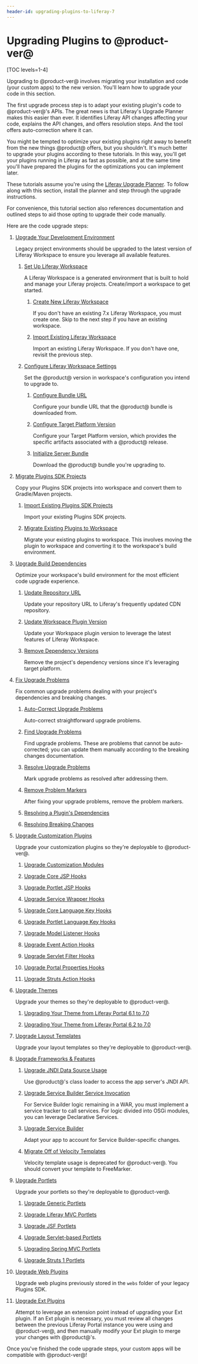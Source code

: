 ```yaml
---
header-id: upgrading-plugins-to-liferay-7
---
```


# Upgrading Plugins to @product-ver@

[TOC levels=1-4]

Upgrading to @product-ver@ involves migrating your installation and code (your
custom apps) to the new version. You'll learn how to upgrade your code in this
section.

The first upgrade process step is to adapt your existing plugin's code to
@product-ver@'s APIs. The great news is that Liferay's Upgrade Planner makes this
easier than ever. It identifies Liferay API changes affecting your code, 
explains the API changes, and offers resolution steps. And the tool offers 
auto-correction where it can. 

You might be tempted to optimize your existing plugins right away to benefit 
from the new things @product@ offers, but you shouldn't. It's much better to
upgrade your plugins according to these tutorials. In this way, you'll get your 
plugins running in Liferay as fast as possible, and at the same time you'll have 
prepared the plugins for the optimizations you can implement later. 

These tutorials assume you're using the
[Liferay Upgrade Planner](/docs/7-2/reference/-/knowledge_base/r/liferay-upgrade-planner).
To follow along with this section, install the planner and step through the
upgrade instructions.

For convenience, this tutorial section also references documentation and
outlined steps to aid those opting to upgrade their code manually.

Here are the code upgrade steps:

1.  [Upgrade Your Development Environment](/docs/7-1/tutorials/-/knowledge_base/t/upgrading-your-development-environment)

    Legacy project environments should be upgraded to the latest version of
    Liferay Workspace to ensure you leverage all available features.

    1.  [Set Up Liferay Workspace](/docs/7-1/tutorials/-/knowledge_base/t/upgrading-your-development-environment#setting-up-liferay-workspace)

        A Liferay Workspace is a generated environment that is built to hold
        and manage your Liferay projects. Create/import a workspace to get
        started.

        1.  [Create New Liferay Workspace](/docs/7-1/tutorials/-/knowledge_base/t/upgrading-your-development-environment#creating-new-liferay-workspace)

            If you don't have an existing 7.x Liferay Workspace, you must create
            one. Skip to the next step if you have an existing workspace.

        2.  [Import Existing Liferay Workspace](/docs/7-1/tutorials/-/knowledge_base/t/upgrading-your-development-environment#importing-existing-liferay-workspace)

            Import an existing Liferay Workspace. If you don't have one, revisit
            the previous step.

    2.  [Configure Liferay Workspace Settings](/docs/7-1/tutorials/-/knowledge_base/t/upgrading-your-development-environment#configuring-liferay-workspace-settings)

        Set the @product@ version in workspace's configuration you intend to
        upgrade to.

        1.  [Configure Bundle URL](/docs/7-1/tutorials/-/knowledge_base/t/upgrading-your-development-environment#configuring-bundle-url)

            Configure your bundle URL that the @product@ bundle is downloaded
            from.

        2.  [Configure Target Platform Version](/docs/7-1/tutorials/-/knowledge_base/t/upgrading-your-development-environment#configuring-target-platform-version)

            Configure your Target Platform version, which provides the specific
            artifacts associated with a @product@ release.

        3.  [Initialize Server Bundle](/docs/7-1/tutorials/-/knowledge_base/t/upgrading-your-development-environment#initializing-server-bundle)

            Download the @product@ bundle you're upgrading to.

2.  [Migrate Plugins SDK Projects](/docs/7-1/tutorials/-/knowledge_base/t/migrating-plugins-sdk-projects-to-liferay-workspace)

    Copy your Plugins SDK projects into workspace and convert them to
    Gradle/Maven projects.

    1.  [Import Existing Plugins SDK Projects](/docs/7-1/tutorials/-/knowledge_base/t/migrating-plugins-sdk-projects-to-liferay-workspace#importing-existing-plugins-sdk-projects)

        Import your existing Plugins SDK projects.

    2.  [Migrate Existing Plugins to Workspace](/docs/7-1/tutorials/-/knowledge_base/t/migrating-plugins-sdk-projects-to-liferay-workspace#migrating-existing-plugins-to-workspace)

        Migrate your existing plugins to workspace. This involves moving the
        plugin to workspace and converting it to the workspace's build
        environment.

3.  [Upgrade Build Dependencies](/docs/7-1/tutorials/-/knowledge_base/t/upgrading-build-dependencies)

    Optimize your workspace's build environment for the most efficient code
    upgrade experience.

    1.  [Update Repository URL](/docs/7-1/tutorials/-/knowledge_base/t/upgrading-build-dependencies#updating-the-repository-url)

        Update your repository URL to Liferay's frequently updated CDN
        repository.

    2. [Update Workspace Plugin Version](/docs/7-1/tutorials/-/knowledge_base/t/upgrading-build-dependencies#updating-the-workspace-plugin-version)

        Update your Workspace plugin version to leverage the latest features of
        Liferay Workspace.

    3.  [Remove Dependency Versions](/docs/7-1/tutorials/-/knowledge_base/t/upgrading-build-dependencies#removing-your-projects-build-dependency-versions)

        Remove the project's dependency versions since it's leveraging target
        platform.

4.  [Fix Upgrade Problems](/docs/7-1/tutorials/-/knowledge_base/t/fixing-upgrade-problems)

    Fix common upgrade problems dealing with your project's dependencies and
    breaking changes.

    1.  [Auto-Correct Upgrade Problems](/docs/7-1/tutorials/-/knowledge_base/t/fixing-upgrade-problems#auto-correcting-upgrade-problems)

        Auto-correct straightforward upgrade problems.

    2.  [Find Upgrade Problems](/docs/7-1/tutorials/-/knowledge_base/t/fixing-upgrade-problems#finding-upgrade-problems)

        Find upgrade problems. These are problems that cannot be auto-corrected;
        you can update them manually according to the breaking changes
        documentation.

    3.  [Resolve Upgrade Problems](/docs/7-1/tutorials/-/knowledge_base/t/fixing-upgrade-problems#resolving-upgrade-problems)

        Mark upgrade problems as resolved after addressing them.

    4.  [Remove Problem Markers](/docs/7-1/tutorials/-/knowledge_base/t/fixing-upgrade-problems#removing-problem-markers)

        After fixing your upgrade problems, remove the problem markers.

    5.  [Resolving a Plugin's Dependencies](/docs/7-1/tutorials/-/knowledge_base/t/resolving-a-plugins-dependencies)

    6.  [Resolving Breaking Changes](/docs/7-1/tutorials/-/knowledge_base/t/resolving-breaking-changes)

5.  [Upgrade Customization Plugins](/docs/7-1/tutorials/-/knowledge_base/t/upgrading-hook-plugins)

    Upgrade your customization plugins so they're deployable to @product-ver@.

    1.  [Upgrade Customization Modules](/docs/7-1/tutorials/-/knowledge_base/t/upgrading-customization-modules)

    2.  [Upgrade Core JSP Hooks](/docs/7-1/tutorials/-/knowledge_base/t/upgrading-core-jsp-hooks)

    3.  [Upgrade Portlet JSP Hooks](/docs/7-1/tutorials/-/knowledge_base/t/upgrading-app-jsp-hooks)

    4.  [Upgrade Service Wrapper Hooks](/docs/7-1/tutorials/-/knowledge_base/t/upgrading-service-wrappers)

    5.  [Upgrade Core Language Key Hooks](/docs/7-1/tutorials/-/knowledge_base/t/upgrading-core-language-key-hooks)

    6.  [Upgrade Portlet Language Key Hooks](/docs/7-1/tutorials/-/knowledge_base/t/upgrading-portlet-language-key-hooks)

    7.  [Upgrade Model Listener Hooks](/docs/7-1/tutorials/-/knowledge_base/t/upgrading-model-listener-hooks)

    8.  [Upgrade Event Action Hooks](/docs/7-1/tutorials/-/knowledge_base/t/upgrading-portal-property-and-event-action-hooks)

    9.  [Upgrade Servlet Filter Hooks](/docs/7-1/tutorials/-/knowledge_base/t/upgrading-servlet-filter-hooks)

    10. [Upgrade Portal Properties Hooks](/docs/7-1/tutorials/-/knowledge_base/t/upgrading-portal-property-and-event-action-hooks)

    11. [Upgrade Struts Action Hooks](/docs/7-1/tutorials/-/knowledge_base/t/converting-strutsactionwrappers-to-mvccommands)

6.  [Upgrade Themes](/docs/7-1/tutorials/-/knowledge_base/t/upgrading-themes-intro)

    Upgrade your themes so they're deployable to @product-ver@.

    1. [Upgrading Your Theme from Liferay Portal 6.1 to 7.0](/docs/7-0/tutorials/-/knowledge_base/t/upgrading-your-theme-from-6-1-to-7-0)

    2. [Upgrading Your Theme from Liferay Portal 6.2 to 7.0](/docs/7-0/tutorials/-/knowledge_base/t/upgrading-themes)

7.  [Upgrade Layout Templates](/docs/7-0/tutorials/-/knowledge_base/t/upgrading-layout-templates)

    Upgrade your layout templates so they're deployable to @product-ver@.

8.  [Upgrade Frameworks & Features](/docs/7-1/tutorials/-/knowledge_base/t/upgrading-frameworks-and-features)

    1.  [Upgrade JNDI Data Source Usage](/docs/7-1/tutorials/-/knowledge_base/t/upgrading-jndi-data-source-usage)

        Use @product@'s class loader to access the app server's JNDI API.

    2.  [Upgrade Service Builder Service Invocation](/docs/7-1/tutorials/-/knowledge_base/t/upgrading-service-builder-service-invocation)

        For Service Builder logic remaining in a WAR, you must implement a
        service tracker to call services. For logic divided into OSGi modules,
        you can leverage Declarative Services.

    3.  [Upgrade Service Builder](/docs/7-1/tutorials/-/knowledge_base/t/upgrading-service-builder)

        Adapt your app to account for Service Builder-specific changes.

    4.  [Migrate Off of Velocity Templates](/docs/7-1/tutorials/-/knowledge_base/t/migrating-off-of-velocity-templates)

        Velocity template usage is deprecated for @product-ver@. You should
        convert your template to FreeMarker.

9. [Upgrade Portlets](/docs/7-1/tutorials/-/knowledge_base/t/upgrading-portlet-plugins)

    Upgrade your portlets so they're deployable to @product-ver@.

    1.  [Upgrade Generic Portlets](/docs/7-1/tutorials/-/knowledge_base/t/upgrading-a-genericportlet)

    2.  [Upgrade Liferay MVC Portlets](/docs/7-1/tutorials/-/knowledge_base/t/upgrading-a-liferay-mvc-portlet)

    3.  [Upgrade JSF Portlets](/docs/7-1/tutorials/-/knowledge_base/t/upgrading-a-liferay-jsf-portlet)

    4.  [Upgrade Servlet-based Portlets](/docs/7-1/tutorials/-/knowledge_base/t/upgrading-a-servlet-based-portlet)

    5.  [Upgrading Spring MVC Portlets](/docs/7-1/tutorials/-/knowledge_base/t/upgrading-a-spring-mvc-portlet)

    6.  [Upgrade Struts 1 Portlets](/docs/7-1/tutorials/-/knowledge_base/t/upgrading-a-struts-1-portlet)

10. [Upgrade Web Plugins](/docs/7-1/tutorials/-/knowledge_base/t/upgrading-web-plugins)

    Upgrade web plugins previously stored in the `webs` folder of your legacy
    Plugins SDK.

11. [Upgrade Ext Plugins](/docs/7-1/tutorials/-/knowledge_base/t/upgrading-ext-plugins)

    Attempt to leverage an extension point instead of upgrading your Ext plugin.
    If an Ext plugin is necessary, you must review all changes between the
    previous Liferay Portal instance you were using and @product-ver@, and then
    manually modify your Ext plugin to merge your changes with @product@'s.

Once you've finished the code upgrade steps, your custom apps will be compatible
with @product-ver@! 